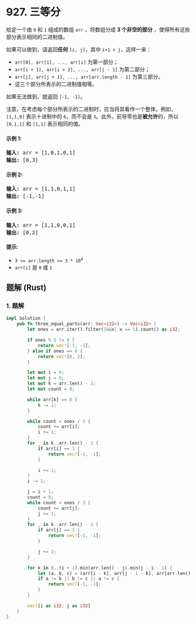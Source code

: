 # 927. 三等分
给定一个由 `0` 和 `1` 组成的数组 `arr` ，将数组分成  **3 个非空的部分** ，使得所有这些部分表示相同的二进制值。

如果可以做到，请返回**任何** `[i, j]`，其中 `i+1 < j`，这样一来：

* `arr[0], arr[1], ..., arr[i]` 为第一部分；
* `arr[i + 1], arr[i + 2], ..., arr[j - 1]` 为第二部分；
* `arr[j], arr[j + 1], ..., arr[arr.length - 1]` 为第三部分。
* 这三个部分所表示的二进制值相等。

如果无法做到，就返回 `[-1, -1]`。

注意，在考虑每个部分所表示的二进制时，应当将其看作一个整体。例如，`[1,1,0]` 表示十进制中的 `6`，而不会是 `3`。此外，前导零也是**被允许**的，所以 `[0,1,1]` 和 `[1,1]` 表示相同的值。

#### 示例 1:
<pre>
<strong>输入:</strong> arr = [1,0,1,0,1]
<strong>输出:</strong> [0,3]
</pre>

#### 示例 2:
<pre>
<strong>输入:</strong> arr = [1,1,0,1,1]
<strong>输出:</strong> [-1,-1]
</pre>

#### 示例 3:
<pre>
<strong>输入:</strong> arr = [1,1,0,0,1]
<strong>输出:</strong> [0,2]
</pre>

#### 提示:
* <code>3 <= arr.length <= 3 * 10<sup>4</sup></code>
* `arr[i]` 是 `0` 或 `1`

## 题解 (Rust)

### 1. 题解
```Rust
impl Solution {
    pub fn three_equal_parts(arr: Vec<i32>) -> Vec<i32> {
        let ones = arr.iter().filter(|&&x| x == 1).count() as i32;

        if ones % 3 != 0 {
            return vec![-1, -1];
        } else if ones == 0 {
            return vec![0, 2];
        }

        let mut i = 0;
        let mut j = 0;
        let mut k = arr.len() - 1;
        let mut count = 0;

        while arr[k] == 0 {
            k -= 1;
        }

        while count < ones / 3 {
            count += arr[i];
            i += 1;
        }
        for _ in k..arr.len() - 1 {
            if arr[i] == 1 {
                return vec![-1, -1];
            }

            i += 1;
        }
        i -= 1;

        j = i + 1;
        count = 0;
        while count < ones / 3 {
            count += arr[j];
            j += 1;
        }
        for _ in k..arr.len() - 1 {
            if arr[j] == 1 {
                return vec![-1, -1];
            }

            j += 1;
        }

        for k in 0..(i + 1).min(arr.len() - j).min(j - i - 1) {
            let (a, b, c) = (arr[i - k], arr[j - 1 - k], arr[arr.len() - 1 - k]);
            if a != b || b != c || a != c {
                return vec![-1, -1];
            }
        }

        vec![i as i32, j as i32]
    }
}
```
